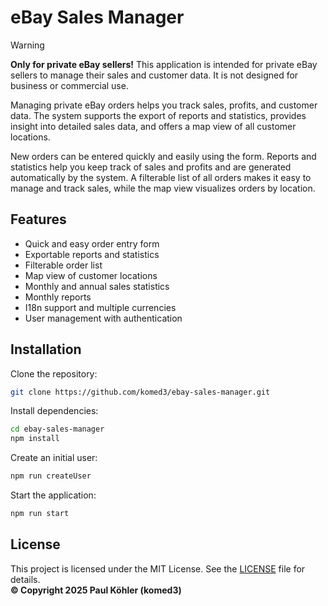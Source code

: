 # eBay Sales Manager

> [!WARNING]
> **Only for private eBay sellers!**
> This application is intended for private eBay sellers to manage their sales and customer data.
> It is not designed for business or commercial use.

Managing private eBay orders helps you track sales, profits, and customer data. The system supports the export of reports and statistics, provides insight into detailed sales data, and offers a map view of all customer locations.

New orders can be entered quickly and easily using the form. Reports and statistics help you keep track of sales and profits and are generated automatically by the system. A filterable list of all orders makes it easy to manage and track sales, while the map view visualizes orders by location.

## Features

- Quick and easy order entry form
- Exportable reports and statistics
- Filterable order list
- Map view of customer locations
- Monthly and annual sales statistics
- Monthly reports
- I18n support and multiple currencies
- User management with authentication

## Installation

Clone the repository:

```bash
git clone https://github.com/komed3/ebay-sales-manager.git
```

Install dependencies:

```bash
cd ebay-sales-manager
npm install
```

Create an initial user:

```bash
npm run createUser
```

Start the application:

```bash
npm run start
```

## License

This project is licensed under the MIT License. See the [LICENSE](LICENSE) file for details.  
**© Copyright 2025 Paul Köhler (komed3)**
